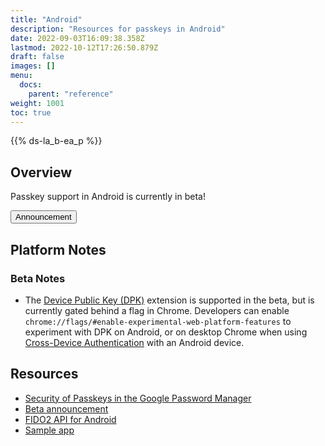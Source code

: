 ```yaml
---
title: "Android"
description: "Resources for passkeys in Android"
date: 2022-09-03T16:09:38.358Z
lastmod: 2022-10-12T17:26:50.879Z
draft: false
images: []
menu:
  docs:
    parent: "reference"
weight: 1001
toc: true
---
```


{{% ds-la_b-ea_p %}}

## Overview

Passkey support in Android is currently in beta!

<a href="https://android-developers.googleblog.com/2022/10/bringing-passkeys-to-android-and-chrome.html" target="_blank"><button type="button" class="btn btn-light">Announcement <i class="bi bi-box-arrow-up-right ms-2"></i></button></a>

## Platform Notes

### Beta Notes

- The [Device Public Key (DPK)](../terms#device-public-key-dpk) extension is supported in the beta, but is currently gated behind a flag in Chrome. Developers can enable `chrome://flags/#enable-experimental-web-platform-features` to experiment with DPK on Android, or on desktop Chrome when using [Cross-Device Authentication](../terms#cross-device-authentication-cda) with an Android device.

## Resources

- [Security of Passkeys in the Google Password Manager](https://security.googleblog.com/2022/10/SecurityofPasskeysintheGooglePasswordManager.html)
- [Beta announcement](https://android-developers.googleblog.com/2022/10/bringing-passkeys-to-android-and-chrome.html)
- [FIDO2 API for Android](https://developers.google.com/identity/fido/android/native-apps)
- [Sample app](https://github.com/android/security-samples/tree/master/Fido)
